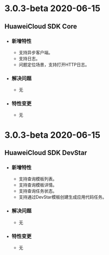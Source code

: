 # __3.0.3-beta__ __2020-06-15__
## __HuaweiCloud SDK Core__
  - ### 新增特性
    - 支持异步客户端。
    - 支持日志。
    - 问题定位场景，支持打开HTTP日志。
  - ### 解决问题
    - 无
  - ### 特性变更
    - 无

# __3.0.3-beta__ __2020-06-15__
## __HuaweiCloud SDK DevStar__
  - ### 新增特性
    - 支持查询模板列表。
    - 支持查询模板详情。
    - 支持查询任务状态。
    - 支持通过DevStar模板创建生成应用代码任务。
  - ### 解决问题
    - 无
  - ### 特性变更
    - 无